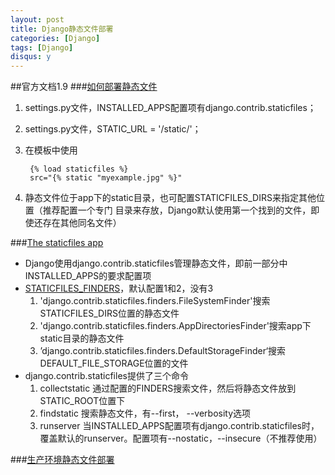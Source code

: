 ```yaml
---
layout: post
title: Django静态文件部署
categories: [Django]
tags: [Django]
disqus: y
---
```


##官方文档1.9
###[如何部署静态文件](https://docs.djangoproject.com/en/1.9/howto/static-files/)
1. settings.py文件，INSTALLED_APPS配置项有django.contrib.staticfiles；
2. settings.py文件，STATIC_URL = '/static/'；
3. 在模板中使用
       
        {% load staticfiles %}
        src="{% static "myexample.jpg" %}"
       
4. 静态文件位于app下的static目录，也可配置STATICFILES_DIRS来指定其他位置（推荐配置一个专门 目录来存放，Django默认使用第一个找到的文件，即使还存在其他同名文件）

###[The staticfiles app](https://docs.djangoproject.com/en/1.9/ref/contrib/staticfiles/#module-django.contrib.staticfiles)
* Django使用django.contrib.staticfiles管理静态文件，即前一部分中INSTALLED_APPS的要求配置项
* [STATICFILES\_FINDERS](https://docs.djangoproject.com/en/1.9/ref/settings/#std:setting-STATICFILES_FINDERS)，默认配置1和2，没有3
    1. 'django.contrib.staticfiles.finders.FileSystemFinder'搜索STATICFILES_DIRS位置的静态文件
    2. 'django.contrib.staticfiles.finders.AppDirectoriesFinder'搜索app下static目录的静态文件
    3. ’django.contrib.staticfiles.finders.DefaultStorageFinder‘搜索DEFAULT\_FILE\_STORAGE位置的文件
* django.contrib.staticfiles提供了三个命令
    1. collectstatic 通过配置的FINDERS搜索文件，然后将静态文件放到STATIC\_ROOT位置下
    2. findstatic 搜索静态文件，有--first， --verbosity选项
    3. runserver 当INSTALLED_APPS配置项有django.contrib.staticfiles时，覆盖默认的runserver。配置项有--nostatic，--insecure（不推荐使用）

###[生产环境静态文件部署](https://docs.djangoproject.com/en/1.9/howto/static-files/deployment/)
